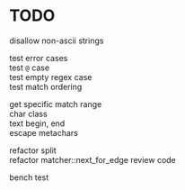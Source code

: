 # TODO

disallow non-ascii strings

test error cases  
test `@` case  
test empty regex case  
test match ordering  

get specific match range  
char class  
text begin, end  
escape metachars  

refactor split  
refactor matcher::next_for_edge
review code

bench test  

